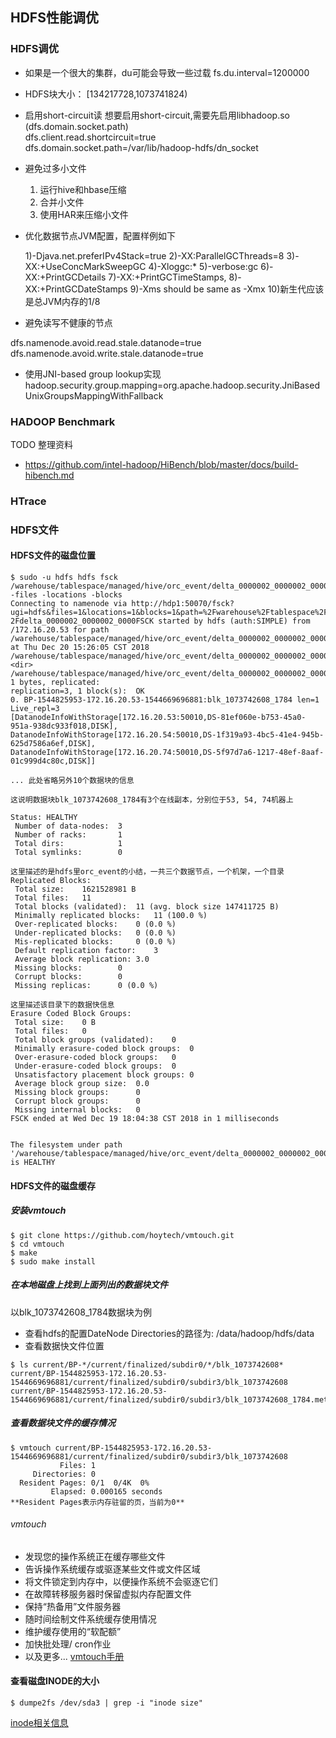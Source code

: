 ## HDFS性能调优
### HDFS调优
+ 如果是一个很大的集群，du可能会导致一些过载
fs.du.interval=1200000
+ HDFS块大小： [134217728,1073741824)
+ 启用short-circuit读
想要启用short-circuit,需要先启用libhadoop.so (dfs.domain.socket.path)</br>
dfs.client.read.shortcircuit=true</br>
dfs.domain.socket.path=/var/lib/hadoop-hdfs/dn_socket
+ 避免过多小文件

  1) 运行hive和hbase压缩
  2) 合并小文件
  3) 使用HAR来压缩小文件
  
+ 优化数据节点JVM配置，配置样例如下

  1)-Djava.net.preferIPv4Stack=true
  2)-XX:ParallelGCThreads=8
  3)-XX:+UseConcMarkSweepGC
  4)-Xloggc:*
  5)-verbose:gc
  6)-XX:+PrintGCDetails
  7)-XX:+PrintGCTimeStamps,
  8)-XX:+PrintGCDateStamps
  9)-Xms should be same as -Xmx
  10)新生代应该是总JVM内存的1/8
  
+ 避免读写不健康的节点

dfs.namenode.avoid.read.stale.datanode=true </br>
dfs.namenode.avoid.write.stale.datanode=true </br>

+ 使用JNI-based group lookup实现
hadoop.security.group.mapping=org.apache.hadoop.security.JniBasedUnixGroupsMappingWithFallback

### HADOOP Benchmark
TODO 整理资料
+ https://github.com/intel-hadoop/HiBench/blob/master/docs/build-hibench.md

### HTrace

### HDFS文件
#### HDFS文件的磁盘位置
``` shell
$ sudo -u hdfs hdfs fsck /warehouse/tablespace/managed/hive/orc_event/delta_0000002_0000002_0000 -files -locations -blocks
Connecting to namenode via http://hdp1:50070/fsck?
ugi=hdfs&files=1&locations=1&blocks=1&path=%2Fwarehouse%2Ftablespace%2Fmanaged%2Fhive%2Forc_event%
2Fdelta_0000002_0000002_0000FSCK started by hdfs (auth:SIMPLE) from /172.16.20.53 for path 
/warehouse/tablespace/managed/hive/orc_event/delta_0000002_0000002_0000 at Thu Dec 20 15:26:05 CST 2018
/warehouse/tablespace/managed/hive/orc_event/delta_0000002_0000002_0000 <dir>
/warehouse/tablespace/managed/hive/orc_event/delta_0000002_0000002_0000/_orc_acid_version 1 bytes, replicated: 
replication=3, 1 block(s):  OK
0. BP-1544825953-172.16.20.53-1544669696881:blk_1073742608_1784 len=1 Live_repl=3  
[DatanodeInfoWithStorage[172.16.20.53:50010,DS-81ef060e-b753-45a0-951a-938dc933f018,DISK], 
DatanodeInfoWithStorage[172.16.20.54:50010,DS-1f319a93-4bc5-41e4-945b-625d7586a6ef,DISK], 
DatanodeInfoWithStorage[172.16.20.74:50010,DS-5f97d7a6-1217-48ef-8aaf-01c999d4c80c,DISK]]

... 此处省略另外10个数据块的信息

这说明数据块blk_1073742608_1784有3个在线副本，分别位于53, 54, 74机器上

Status: HEALTHY
 Number of data-nodes:	3
 Number of racks:		1
 Total dirs:			1
 Total symlinks:		0

这里描述的是hdfs里orc_event的小结，一共三个数据节点，一个机架，一个目录
Replicated Blocks:
 Total size:	1621528981 B
 Total files:	11
 Total blocks (validated):	11 (avg. block size 147411725 B)
 Minimally replicated blocks:	11 (100.0 %)
 Over-replicated blocks:	0 (0.0 %)
 Under-replicated blocks:	0 (0.0 %)
 Mis-replicated blocks:		0 (0.0 %)
 Default replication factor:	3
 Average block replication:	3.0
 Missing blocks:		0
 Corrupt blocks:		0
 Missing replicas:		0 (0.0 %)
 
这里描述该目录下的数据快信息
Erasure Coded Block Groups:
 Total size:	0 B
 Total files:	0
 Total block groups (validated):	0
 Minimally erasure-coded block groups:	0
 Over-erasure-coded block groups:	0
 Under-erasure-coded block groups:	0
 Unsatisfactory placement block groups:	0
 Average block group size:	0.0
 Missing block groups:		0
 Corrupt block groups:		0
 Missing internal blocks:	0
FSCK ended at Wed Dec 19 18:04:38 CST 2018 in 1 milliseconds


The filesystem under path '/warehouse/tablespace/managed/hive/orc_event/delta_0000002_0000002_0000' is HEALTHY
```
#### HDFS文件的磁盘缓存
##### 安装vmtouch
```shell
$ git clone https://github.com/hoytech/vmtouch.git
$ cd vmtouch
$ make
$ sudo make install
```
##### 在本地磁盘上找到上面列出的数据块文件
以blk_1073742608_1784数据块为例
+ 查看hdfs的配置DateNode Directories的路径为: /data/hadoop/hdfs/data
+ 查看数据快文件位置
```shell
$ ls current/BP-*/current/finalized/subdir0/*/blk_1073742608*
current/BP-1544825953-172.16.20.53-1544669696881/current/finalized/subdir0/subdir3/blk_1073742608
current/BP-1544825953-172.16.20.53-1544669696881/current/finalized/subdir0/subdir3/blk_1073742608_1784.meta
```
##### 查看数据块文件的缓存情况
```shell
$ vmtouch current/BP-1544825953-172.16.20.53-1544669696881/current/finalized/subdir0/subdir3/blk_1073742608
           Files: 1
     Directories: 0
  Resident Pages: 0/1  0/4K  0%
         Elapsed: 0.000165 seconds
**Resident Pages表示内存驻留的页，当前为0**
```
###### vmtouch
+ 发现您的操作系统正在缓存哪些文件
+ 告诉操作系统缓存或驱逐某些文件或文件区域
+ 将文件锁定到内存中，以便操作系统不会驱逐它们
+ 在故障转移服务器时保留虚拟内存配置文件
+ 保持“热备用”文件服务器
+ 随时间绘制文件系统缓存使用情况
+ 维护缓存使用的“软配额”
+ 加快批处理/ cron作业
+ 以及更多...
[vmtouch手册](https://github.com/hoytech/vmtouch/blob/master/vmtouch.pod)

#### 查看磁盘INODE的大小
``` shell
$ dumpe2fs /dev/sda3 | grep -i "inode size"
```
[inode相关信息](https://www.ibm.com/developerworks/cn/aix/library/au-speakingunix14/)

